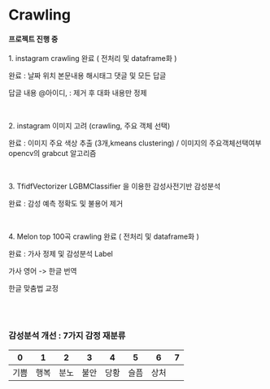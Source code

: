 # Crawling
<h4> 프로젝트 진행 중 </h4>
  <p> 1. instagram crawling 완료 ( 전처리 및 dataframe화 ) </p>
  <p> 완료 : 날짜 위치 본문내용 해시태그 댓글 및 모든 답글  </p>
  <p>         답글 내용 @아이디, : 제거 후 대화 내용만 정제 </p>
    <br>
  <p> 2. instagram 이미지 고려 (crawling, 주요 객체 선택)  </p>
  <p> 완료 : 이미지 주요 색상 추출 (3개,kmeans clustering) / 이미지의 주요객체선택여부 opencv의 grabcut 알고리즘  </p>
   <br>
  <p> 3. TfidfVectorizer  LGBMClassifier 을 이용한 감성사전기반 감성분석 </p>
  <p> 완료 : 감성 예측  정확도 및 불용어 제거 </p>
    <br>
   <p> 4. Melon top 100곡 crawling 완료 ( 전처리 및 dataframe화 ) </p>
   <p> 완료 : 가사 정제 및 감성분석 Label </p>
   <p>        가사 영어 -> 한글 번역 </p>
   <p>        한글 맞춤법 교정  </p>
  
  <br>
  <br>
  
  ### 감성분석 개선 : 7가지 감정 재분류  
  0 | 1 | 2 | 3 | 4 | 5 | 6 | 7
---- | ---- | ---- | ---- | --- | --- | --- | --- |
기쁨 | 행복 | 분노 | 불안 | 당황 | 슬픔 | 상처
  <br>  
  
